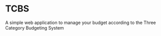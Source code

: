 # TCBS
A simple web application to manage your budget according to the Three Category Budgeting System
